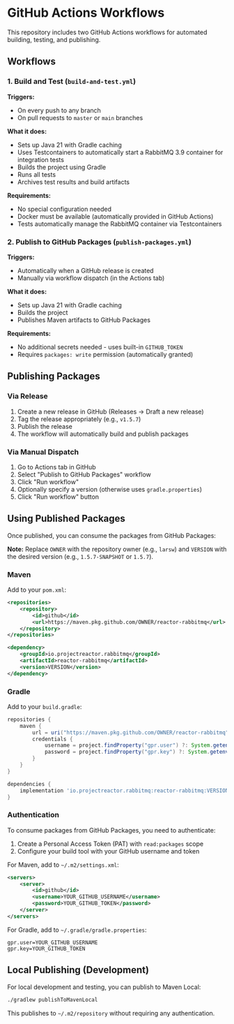 # GitHub Actions Workflows

This repository includes two GitHub Actions workflows for automated building, testing, and publishing.

## Workflows

### 1. Build and Test (`build-and-test.yml`)

**Triggers:**
- On every push to any branch
- On pull requests to `master` or `main` branches

**What it does:**
- Sets up Java 21 with Gradle caching
- Uses Testcontainers to automatically start a RabbitMQ 3.9 container for integration tests
- Builds the project using Gradle
- Runs all tests
- Archives test results and build artifacts

**Requirements:**
- No special configuration needed
- Docker must be available (automatically provided in GitHub Actions)
- Tests automatically manage the RabbitMQ container via Testcontainers

### 2. Publish to GitHub Packages (`publish-packages.yml`)

**Triggers:**
- Automatically when a GitHub release is created
- Manually via workflow dispatch (in the Actions tab)

**What it does:**
- Sets up Java 21 with Gradle caching
- Builds the project
- Publishes Maven artifacts to GitHub Packages

**Requirements:**
- No additional secrets needed - uses built-in `GITHUB_TOKEN`
- Requires `packages: write` permission (automatically granted)

## Publishing Packages

### Via Release

1. Create a new release in GitHub (Releases → Draft a new release)
2. Tag the release appropriately (e.g., `v1.5.7`)
3. Publish the release
4. The workflow will automatically build and publish packages

### Via Manual Dispatch

1. Go to Actions tab in GitHub
2. Select "Publish to GitHub Packages" workflow
3. Click "Run workflow"
4. Optionally specify a version (otherwise uses `gradle.properties`)
5. Click "Run workflow" button

## Using Published Packages

Once published, you can consume the packages from GitHub Packages:

**Note:** Replace `OWNER` with the repository owner (e.g., `larsw`) and `VERSION` with the desired version (e.g., `1.5.7-SNAPSHOT` or `1.5.7`).

### Maven

Add to your `pom.xml`:

```xml
<repositories>
    <repository>
        <id>github</id>
        <url>https://maven.pkg.github.com/OWNER/reactor-rabbitmq</url>
    </repository>
</repositories>

<dependency>
    <groupId>io.projectreactor.rabbitmq</groupId>
    <artifactId>reactor-rabbitmq</artifactId>
    <version>VERSION</version>
</dependency>
```

### Gradle

Add to your `build.gradle`:

```groovy
repositories {
    maven {
        url = uri("https://maven.pkg.github.com/OWNER/reactor-rabbitmq")
        credentials {
            username = project.findProperty("gpr.user") ?: System.getenv("USERNAME")
            password = project.findProperty("gpr.key") ?: System.getenv("TOKEN")
        }
    }
}

dependencies {
    implementation 'io.projectreactor.rabbitmq:reactor-rabbitmq:VERSION'
}
```

### Authentication

To consume packages from GitHub Packages, you need to authenticate:

1. Create a Personal Access Token (PAT) with `read:packages` scope
2. Configure your build tool with your GitHub username and token

For Maven, add to `~/.m2/settings.xml`:

```xml
<servers>
    <server>
        <id>github</id>
        <username>YOUR_GITHUB_USERNAME</username>
        <password>YOUR_GITHUB_TOKEN</password>
    </server>
</servers>
```

For Gradle, add to `~/.gradle/gradle.properties`:

```properties
gpr.user=YOUR_GITHUB_USERNAME
gpr.key=YOUR_GITHUB_TOKEN
```

## Local Publishing (Development)

For local development and testing, you can publish to Maven Local:

```bash
./gradlew publishToMavenLocal
```

This publishes to `~/.m2/repository` without requiring any authentication.
